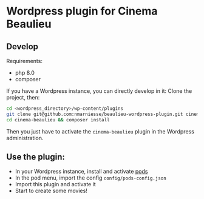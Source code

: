 # Wordpress plugin for Cinema Beaulieu

## Develop

Requirements:

- php 8.0
- composer

If you have a Wordpress instance, you can directly develop in it:
Clone the project, then:

```bash
cd <wordpress_directory>/wp-content/plugins
git clone git@github.com:nmarniesse/beaulieu-wordpress-plugin.git cinema-beaulieu
cd cinema-beaulieu && composer install
```

Then you just have to activate the `cinema-beaulieu` plugin in the Wordpress administration.

## Use the plugin:

- In your Wordpress instance, install and activate [pods](https://fr.wordpress.org/plugins/pods/)
- In the pod menu, import the config `config/pods-config.json`
- Import this plugin and activate it
- Start to create some movies!
